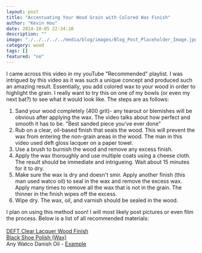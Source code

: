```yaml
---
layout: post
title: "Accentuating Your Wood Grain with Colored Wax Finish"
author: "Kevin Hou"
date: 2014-10-05 22:34:10
description: ""
image: "./../../../../media/blog/images/Blog_Post_Placeholder_Image.jpg"
category: wood
tags: []
featured: "no"
---
```


I came across this video in my youTube "Recommended" playlist. I was intrigued by this video as it was such a unique concept and produced such an amazing result. Essentially, you add colored wax to your wood in order to highlight the grain. I really want to try this on one of my bowls (or even my next bat?) to see what it would look like. The steps are as follows:

<ol>
  <li>Sand your wood completely (400 grit)- any tearout or blemishes will be obvious after applying the wax. The video talks about how perfect and smooth it has to be. "Best sanded piece you've ever done"</li>
  <li>Rub on a clear, oil-based finish that seals the wood. This will prevent the wax from entering the non-grain areas in the wood. The man in this video used deft gloss lacquer on a paper towel.</li>
  <li>Use a brush to burnish the wood and remove any excess finish.</li>
  <li>Apply the wax thoroughly and use multiple coats using a cheese cloth. The result should be immediate and intrigueing. Wait about 15 minutes for it to dry.</li>
  <li>Make sure the wax is dry and doesn't smir. Apply another finish (this man used watco oil) to seal in the wax and remove the excess wax. Apply many times to remove all the wax that is not in the grain. The thinner in the finish wipes off the excess.</li>
  <li>Wipe dry. The wax, oil, and varnish should be sealed in the wood.</li>
</ol>

I plan on using this method soon! I will most likely post pictures or even film the process. Below is a list of all recommended materials:
<br />
<br />
<a href="http://www.lifeandhome.com/lacquer-clear-wood-finish-13oz.html?gclid=CjwKEAjw2MOhBRCq-Nr87_j-lDASJAAl4FNhS7BpFsTXI3M0tOdxC9aixJXg6N5FAOMMJMyd51o1XxoCFTnw_wcB">DEFT Clear Lacquer Wood Finish</a>
<br />
<a href="http://www.shop.com/Kiwi+2+1+2+Oz+Black+Shoe+Polish-766430450-p+.xhtml?sourceid=298&gclid=CjwKEAjw2MOhBRCq-Nr87_j-lDASJAAl4FNheluAO4WQi30TP9ANJ2EB6DRyi5NiBSzKP9mkuHEtLBoCNo7w_wcB">Black Shoe Polish (Wax)</a>
<br />
Any Watco Danish Oil - <a href="http://www.woodcraft.com/Product/146447/Watco-Danish-Oil-Red-Mahogany-Pint.aspx">Example</a>

